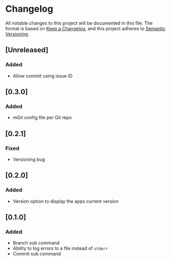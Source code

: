 # Changelog

All notable changes to this project will be documented in this file.
The format is based on [Keep a Changelog](https://keepachangelog.com/en/1.0.0/),
and this project adheres to [Semantic Versioning](https://semver.org/spec/v2.0.0.html).

## [Unreleased]

### Added

- Allow commit using issue ID

## [0.3.0]

### Added

- mGit config file per Git repo

## [0.2.1]

### Fixed

- Versioning bug

## [0.2.0]

### Added

- Version option to display the apps current version

## [0.1.0]

### Added

- Branch sub command
- Ability to log errors to a file instead of `stderr`
- Commit sub command
